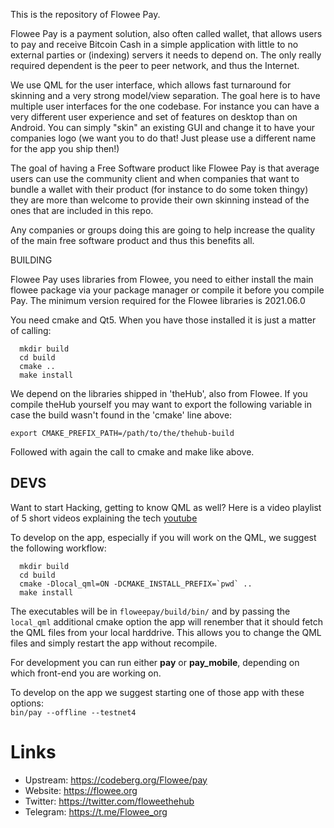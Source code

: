 This is the repository of Flowee Pay.

Flowee Pay is a payment solution, also often called wallet, that allows
users to pay and receive Bitcoin Cash in a simple application with little
to no external parties or (indexing) servers it needs to depend on.
The only really required dependent is the peer to peer network, and thus
the Internet.

We use QML for the user interface, which allows fast turnaround for
skinning and a very strong model/view separation. The goal here is to have
multiple user interfaces for the one codebase. For instance you can have
a very different user experience and set of features on desktop than on
Android. You can simply "skin" an existing GUI and change it to have your
companies logo (we want you to do that! Just please use a different name
for the app you ship then!)


The goal of having a Free Software product like Flowee Pay is that average
users can use the community client and when companies that want to bundle a
wallet with their product (for instance to do some token thingy) they are
more than welcome to provide their own skinning instead of the ones that
are included in this repo.

Any companies or groups doing this are going to help increase the quality
of the main free software product and thus this benefits all.


BUILDING

Flowee Pay uses libraries from Flowee, you need to
either install the main flowee package via your package manager
or compile it before you compile Pay.
The minimum version required for the Flowee libraries is 2021.06.0

You need cmake and Qt5. When you have those installed it is just a matter
of calling:

```
  mkdir build
  cd build
  cmake ..
  make install
```

We depend on the libraries shipped in 'theHub', also from Flowee.
If you compile theHub yourself you may want to export the
following variable in case the build wasn't found in the 'cmake' line above:

    export CMAKE_PREFIX_PATH=/path/to/the/thehub-build

Followed with again the call to cmake and make like above.


## DEVS

Want to start Hacking, getting to know QML as well? Here is a video playlist of 5 short
videos explaining the tech [youtube](https://www.youtube.com/playlist?list=PL6CJYn40gN6h3usMQY3BSZJs08isz3jqa)

To develop on the app, especially if you will work on the QML, we suggest the
following workflow:

```
  mkdir build
  cd build
  cmake -Dlocal_qml=ON -DCMAKE_INSTALL_PREFIX=`pwd` ..
  make install
```

The executables will be in `floweepay/build/bin/` and by passing the `local_qml`
additional
cmake option the app will renember that it should fetch the QML files from
your local harddrive. This allows you to change the QML files and simply
restart the app without recompile.

For development you can run either **pay** or **pay_mobile**, depending on which
front-end you are working on.

To develop on the app we suggest starting one of those app with these
options:  
`bin/pay --offline --testnet4`


# Links

* Upstream: https://codeberg.org/Flowee/pay
* Website: https://flowee.org
* Twitter: https://twitter.com/floweethehub
* Telegram: https://t.me/Flowee_org
